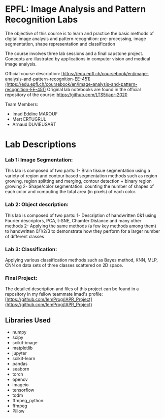 ﻿# EPFL: Image Analysis and Pattern Recognition Labs
The objective of this course is to learn and practice the basic methods of digital image analysis and pattern recognition: pre-processing, image segmentation, shape representation and classification

The course involves three lab sessions and a final capstone project. Concepts are illustrated by applications in computer vision and medical image analysis.

Official course description: [https://edu.epfl.ch/coursebook/en/image-analysis-and-pattern-recognition-EE-451](https://edu.epfl.ch/coursebook/en/image-analysis-and-pattern-recognition-EE-451)
Original lab notebooks are found in the official repository of the course:  https://github.com/LTS5/iapr-2020

Team Members:

* Imad Eddine MAROUF
* Mert ERTUGRUL
* Arnaud DUVIEUSART
# Lab Descriptions

### Lab 1: Image Segmentation: 
This lab is composed of two parts:
	1- Brain tissue segmentation using a variety of region and contour based segmentation methods such as region growing, region splitting and merging, contour detection + binary region growing
	2- Shape/color segmentation: counting the number of shapes of each color and computing the total area (in pixels) of each color.


### Lab 2: Object description: 
This lab is composed of two parts:
	1- Description of handwritten 0&1 using Fourier descriptors, PCA, t-SNE, Chamfer Distance and many other methods
	2- Applying the same methods (a few key methods among them) to handwritten 0/1/2/3 to demonstrate how they perform for a larger number of different classes

### Lab 3: Classification: 
Applying various classification methods such as Bayes method, KNN, MLP, CNN on data sets of three classes scattered on 2D space.

### Final Project:
The detailed description and files of this project can be found in a repository in my fellow teammate Imad's profile:
[https://github.com/IemProg/IAPR_Project](https://github.com/IemProg/IAPR_Project)

## Libraries Used
* numpy
* scipy
*  scikit-image
* matplotlib
* jupyter
* scikit-learn
* pandas
* seaborn
* torch
* opencv
* imageio
* tensorflow
* tqdm
* ffmpeg_python
* ffmpeg
* Pillow


